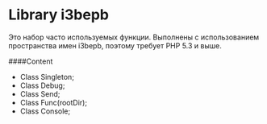 Library i3bepb
=======
Это набор часто используемых функции. Выполнены с использованием пространства имен i3bepb, поэтому требует PHP 5.3 и выше.

####Content
  * Class Singleton;
  * Class Debug;
  * Class Send;
  * Class Func(rootDir);
  * Class Console;
  
